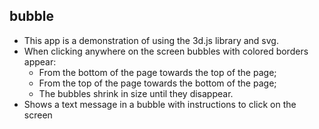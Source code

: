 ## bubble
- This app is a demonstration of using the 3d.js library and svg.
- When clicking anywhere on the screen bubbles with colored borders appear:
  - From the bottom of the page towards the top of the page;
  - From the top of the page towards the bottom of the page;
  - The bubbles shrink in size until they disappear.
- Shows a text message in a bubble with instructions to click on the screen
